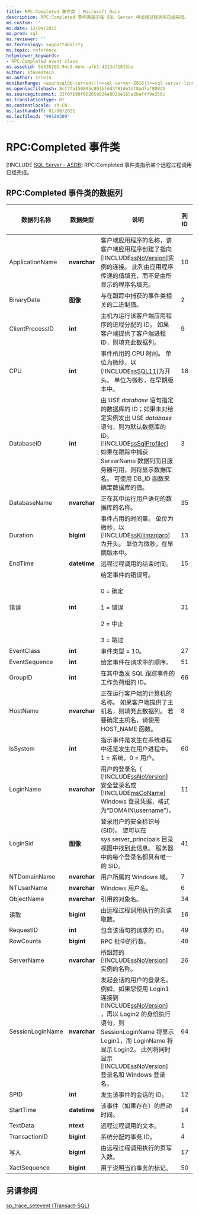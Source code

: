 ```yaml
---
title: RPC:Completed 事件类 | Microsoft Docs
description: RPC:Completed 事件类指示在 SQL Server 中远程过程调用已经完成。
ms.custom: ''
ms.date: 12/04/2015
ms.prod: sql
ms.reviewer: ''
ms.technology: supportability
ms.topic: reference
helpviewer_keywords:
- RPC:Completed event class
ms.assetid: 0d526201-94c9-4e4c-afb1-4213df1815ba
author: stevestein
ms.author: sstein
monikerRange: =azuresqldb-current||>=sql-server-2016||>=sql-server-linux-2017||=azuresqldb-mi-current
ms.openlocfilehash: 8cf7fa150805c893bfdd3f91de1df8ad7af80945
ms.sourcegitcommit: 33f0f190f962059826e002be165a2bef4f9e350c
ms.translationtype: HT
ms.contentlocale: zh-CN
ms.lasthandoff: 01/30/2021
ms.locfileid: "99189389"
---
```

# <a name="rpccompleted-event-class"></a>RPC:Completed 事件类
[!INCLUDE [SQL Server - ASDB](../../includes/applies-to-version/sql-asdb.md)]
  RPC:Completed 事件类指示某个远程过程调用已经完成。  
  
## <a name="rpccompleted-event-class-data-columns"></a>RPC:Completed 事件类的数据列  
  
|数据列名称|数据类型|说明|列 ID|可筛选|  
|----------------------|---------------|-----------------|---------------|----------------|  
|ApplicationName|**nvarchar**|客户端应用程序的名称，该客户端应用程序创建了指向 [!INCLUDE[ssNoVersion](../../includes/ssnoversion-md.md)]实例的连接。 此列由应用程序传递的值填充，而不是由所显示的程序名填充。|10|是|  
|BinaryData|**图像**|与在跟踪中捕获的事件类相关的二进制值。|2|是|  
|ClientProcessID|**int**|主机为运行该客户端应用程序的进程分配的 ID。 如果客户端提供了客户端进程 ID，则填充此数据列。|9|是|  
|CPU|**int**|事件所用的 CPU 时间。 单位为微秒，以 [!INCLUDE[ssSQL11](../../includes/sssql11-md.md)]为开头。 单位为微秒，在早期版本中。|18|是|  
|DatabaseID|**int**|由 USE *database* 语句指定的数据库的 ID；如果未对给定实例发出 USE *database* 语句，则为默认数据库的 ID。 [!INCLUDE[ssSqlProfiler](../../includes/sssqlprofiler-md.md)] 如果在跟踪中捕获 ServerName 数据列而且服务器可用，则将显示数据库名。 可使用 DB_ID 函数来确定数据库的值。|3|是|  
|DatabaseName|**nvarchar**|正在其中运行用户语句的数据库的名称。|35|是|  
|Duration|**bigint**|事件占用的时间量。 单位为微秒，以 [!INCLUDE[ssKilimanjaro](../../includes/sskilimanjaro-md.md)]为开头。 单位为微秒，在早期版本中。|13|是|  
|EndTime|**datetime**|远程过程调用的结束时间。|15|是|  
|错误|**int**|给定事件的错误号。<br /><br /> 0 = 确定<br /><br /> 1 = 错误<br /><br /> 2 = 中止<br /><br /> 3 = 跳过|31|是|  
|EventClass|**int**|事件类型 = 10。|27|否|  
|EventSequence|**int**|给定事件在请求中的顺序。|51|否|  
|GroupID|**int**|在其中激发 SQL 跟踪事件的工作负荷组的 ID。|66|是|  
|HostName|**nvarchar**|正在运行客户端的计算机的名称。 如果客户端提供了主机名，则填充此数据列。 若要确定主机名，请使用 HOST_NAME 函数。|8|是|  
|IsSystem|**int**|指示事件是发生在系统进程中还是发生在用户进程中。 1 = 系统，0 = 用户。|60|是|  
|LoginName|**nvarchar**|用户的登录名（ [!INCLUDE[ssNoVersion](../../includes/ssnoversion-md.md)] 安全登录名或 [!INCLUDE[msCoName](../../includes/msconame-md.md)] Windows 登录凭据，格式为“DOMAIN\username”）。|11|是|  
|LoginSid|**图像**|登录用户的安全标识号 (SID)。 您可以在 sys.server_principals 目录视图中找到此信息。 服务器中的每个登录名都具有唯一的 SID。|41|是|  
|NTDomainName|**nvarchar**|用户所属的 Windows 域。|7|是|  
|NTUserName|**nvarchar**|Windows 用户名。|6|是|  
|ObjectName|**nvarchar**|引用的对象名。|34|是|  
|读取|**bigint**|由远程过程调用执行的页读取数。|16|是|  
|RequestID|**int**|包含该语句的请求的 ID。|49|是|  
|RowCounts|**bigint**|RPC 批中的行数。|48|是|  
|ServerName|**nvarchar**|所跟踪的 [!INCLUDE[ssNoVersion](../../includes/ssnoversion-md.md)] 实例的名称。|26||  
|SessionLoginName|**nvarchar**|发起会话的用户的登录名。 例如，如果您使用 Login1 连接到 [!INCLUDE[ssNoVersion](../../includes/ssnoversion-md.md)] ，再以 Login2 的身份执行语句，则 SessionLoginName 将显示 Login1，而 LoginName 将显示 Login2。 此列将同时显示 [!INCLUDE[ssNoVersion](../../includes/ssnoversion-md.md)] 登录名和 Windows 登录名。|64|是|  
|SPID|**int**|发生该事件的会话的 ID。|12|是|  
|StartTime|**datetime**|该事件（如果存在）的启动时间。|14|是|  
|TextData|**ntext**|远程过程调用的文本。|1|是|  
|TransactionID|**bigint**|系统分配的事务 ID。|4|是|  
|写入|**bigint**|由远程过程调用执行的页写入数。|17|是|  
|XactSequence|**bigint**|用于说明当前事务的标记。|50|是|  
  
## <a name="see-also"></a>另请参阅  
 [sp_trace_setevent (Transact-SQL)](../../relational-databases/system-stored-procedures/sp-trace-setevent-transact-sql.md)  
  
  
